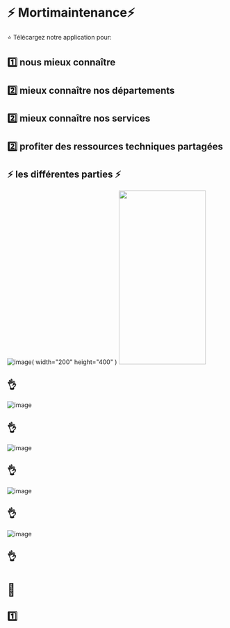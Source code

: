 
# :zap: Mortimaintenance:zap:

:star: Télécargez notre application pour:

## :one: nous mieux connaître
## :two: mieux connaître nos départements
## :two: mieux connaître nos services
## :two: profiter des ressources techniques partagées

## :zap: les différentes parties :zap:

![image](images/image1.png)( width="200" height="400" )
<img src=images/image1.png  width="200" height="400">
## :ok_hand:

![image](images/image2.png)

## :ok_hand:

![image](images/image3.png)

## :ok_hand:

![image](images/image4.png)

## :ok_hand:

![image](images/image5.png)

## :ok_hand:






#  :pushpin: 


## :one:      

